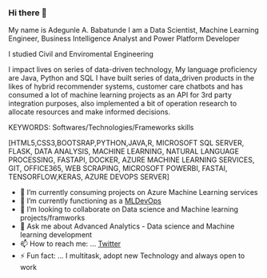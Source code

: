 ### Hi there 👋
My name is Adegunle A. Babatunde I am a Data Scientist, Machine Learning Engineer, Business Intelligence Analyst and Power Platform Developer

I studied Civil and Enviromental Engineering

I impact lives on series of data-driven technology, My language proficiency are Java, Python and SQL
I have built series of data_driven products in the likes of hybrid recommender systems, customer care chatbots and has consumed a lot of machine learning projects as an API for 3rd party integration purposes, also implemented a bit of operation research to allocate resources and make informed decisions.
 
 KEYWORDS: Softwares/Technologies/Frameworks skills
 
[HTML5,CSS3,BOOTSRAP,PYTHON,JAVA,R, MICROSOFT SQL SERVER, FLASK, DATA ANALYSIS, MACHINE LEARNING, NATURAL LANGUAGE PROCESSING, FASTAPI, DOCKER, AZURE MACHINE LEARNING SERVICES, GIT, OFFICE365, WEB SCRAPING, MICROSOFT POWERBI, FASTAI, TENSORFLOW,KERAS, AZURE DEVOPS SERVER]

- 🔭 I’m currently consuming projects on Azure Machine Learning services
- 🌱 I’m currently functioning as a [MLDevOps](https://cloud.google.com/solutions/machine-learning/mlops-continuous-delivery-and-automation-pipelines-in-machine-learning) 
- 👯 I’m looking to collaborate on Data science and Machine learning projects/framworks
- 💬 Ask me about Advanced Analytics - Data science and Machine learning development
- 📫 How to reach me: ... [Twitter](https://twitter.com/ABofficial_NG)
- ⚡ Fun fact: ... I multitask, adopt new Technology and always open to work

